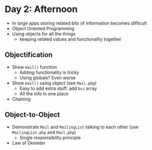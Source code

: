 # Day 2: Afternoon

- In large apps storing related bits of information becomes difficult
- Object Oriented Programming
- Using objects for all the things
    - keeping related values and functionality together

## Objectification

- Show `mail()` function
    - Adding functionality is tricky
    - Using globals? Even worse
- Show `mail()` using object (see `Mail.php`)
    - Easy to add extra stuff: add `bcc` array
    - All the info in one place
- Chaining

## Object-to-Object

- Demonstrate `Mail` and `MailingList` talking to each other (use `MailingList.php` and `Mail.php`)
    - Single responsibility principle
- Law of Demeter
